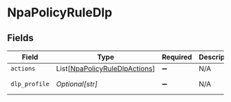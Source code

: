 # NpaPolicyRuleDlp


## Fields

| Field                                                                           | Type                                                                            | Required                                                                        | Description                                                                     | Example                                                                         |
| ------------------------------------------------------------------------------- | ------------------------------------------------------------------------------- | ------------------------------------------------------------------------------- | ------------------------------------------------------------------------------- | ------------------------------------------------------------------------------- |
| `actions`                                                                       | List[[NpaPolicyRuleDlpActions](../../models/shared/npapolicyruledlpactions.md)] | :heavy_minus_sign:                                                              | N/A                                                                             | allow                                                                           |
| `dlp_profile`                                                                   | *Optional[str]*                                                                 | :heavy_minus_sign:                                                              | N/A                                                                             | Payment Card                                                                    |